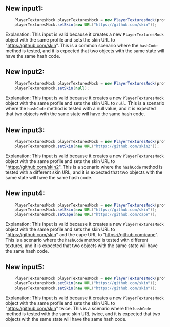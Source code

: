 ## New input1:
```java
    PlayerTexturesMock playerTexturesMock = new PlayerTexturesMock(profile);
    playerTexturesMock.setSkin(new URL("https://github.com/skin"));
```
Explanation: This input is valid because it creates a new `PlayerTexturesMock` object with the same profile and sets the skin URL to "https://github.com/skin". This is a common scenario where the `hashCode` method is tested, and it is expected that two objects with the same state will have the same hash code.

## New input2:
```java
    PlayerTexturesMock playerTexturesMock = new PlayerTexturesMock(profile);
    playerTexturesMock.setSkin(null);
```
Explanation: This input is valid because it creates a new `PlayerTexturesMock` object with the same profile and sets the skin URL to `null`. This is a scenario where the `hashCode` method is tested with a null value, and it is expected that two objects with the same state will have the same hash code.

## New input3:
```java
    PlayerTexturesMock playerTexturesMock = new PlayerTexturesMock(profile);
    playerTexturesMock.setSkin(new URL("https://github.com/skin2"));
```
Explanation: This input is valid because it creates a new `PlayerTexturesMock` object with the same profile and sets the skin URL to "https://github.com/skin2". This is a scenario where the `hashCode` method is tested with a different skin URL, and it is expected that two objects with the same state will have the same hash code.

## New input4:
```java
    PlayerTexturesMock playerTexturesMock = new PlayerTexturesMock(profile);
    playerTexturesMock.setSkin(new URL("https://github.com/skin"));
    playerTexturesMock.setCape(new URL("https://github.com/cape"));
```
Explanation: This input is valid because it creates a new `PlayerTexturesMock` object with the same profile and sets the skin URL to "https://github.com/skin" and the cape URL to "https://github.com/cape". This is a scenario where the `hashCode` method is tested with different textures, and it is expected that two objects with the same state will have the same hash code.

## New input5:
```java
    PlayerTexturesMock playerTexturesMock = new PlayerTexturesMock(profile);
    playerTexturesMock.setSkin(new URL("https://github.com/skin"));
    playerTexturesMock.setSkin(new URL("https://github.com/skin"));
```
Explanation: This input is valid because it creates a new `PlayerTexturesMock` object with the same profile and sets the skin URL to "https://github.com/skin" twice. This is a scenario where the `hashCode` method is tested with the same skin URL twice, and it is expected that two objects with the same state will have the same hash code.
